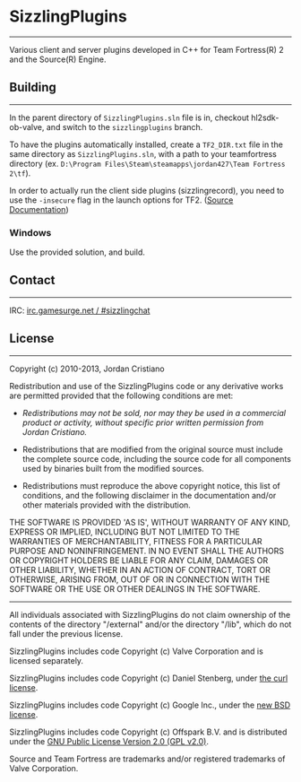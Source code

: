 
# SizzlingPlugins
- - -

Various client and server plugins developed in C++ for Team Fortress(R) 2 and the Source(R) Engine.


## Building
- - -

In the parent directory of `SizzlingPlugins.sln` file is in, checkout hl2sdk-ob-valve, and switch to the `sizzlingplugins` branch.

To have the plugins automatically installed, create a `TF2_DIR.txt` file in the same directory as `SizzlingPlugins.sln`, with a path to your teamfortress directory (ex. `D:\Program Files\Steam\steamapps\jordan427\Team Fortress 2\tf`).

In order to actually run the client side plugins (sizzlingrecord), you need to use the `-insecure` flag in the launch options for TF2. ([Source Documentation](https://developer.valvesoftware.com/wiki/Client_plugins))

### Windows
 
Use the provided solution, and build.

## Contact
- - -

IRC: [irc.gamesurge.net / #sizzlingchat](irc://irc.gamesurge.net/sizzlingchat)


## License 
- - -

Copyright (c) 2010-2013, Jordan Cristiano  
<jordan DOT first six letters of last name AT gmail DOT com>

Redistribution and use of the SizzlingPlugins code or any derivative
works are permitted provided that the following conditions are met:

* _Redistributions may not be sold, nor may they be used in a commercial
product or activity, without specific prior written permission from
Jordan Cristiano._
 
* Redistributions that are modified from the original source must include
the complete source code, including the source code for all components
used by binaries built from the modified sources.

* Redistributions must reproduce the above copyright notice, this list
of conditions, and the following disclaimer in the documentation and/or
other materials provided with the distribution.

THE SOFTWARE IS PROVIDED 'AS IS', WITHOUT WARRANTY OF ANY KIND,
EXPRESS OR IMPLIED, INCLUDING BUT NOT LIMITED TO THE WARRANTIES OF
MERCHANTABILITY, FITNESS FOR A PARTICULAR PURPOSE AND NONINFRINGEMENT.
IN NO EVENT SHALL THE AUTHORS OR COPYRIGHT HOLDERS BE LIABLE FOR ANY
CLAIM, DAMAGES OR OTHER LIABILITY, WHETHER IN AN ACTION OF CONTRACT,
TORT OR OTHERWISE, ARISING FROM, OUT OF OR IN CONNECTION WITH THE
SOFTWARE OR THE USE OR OTHER DEALINGS IN THE SOFTWARE.

- - -
All individuals associated with SizzlingPlugins do not claim ownership of 
the contents of the directory "/external" and/or the directory "/lib",
which do not fall under the previous license.

SizzlingPlugins includes code Copyright (c) Valve Corporation and is licensed separately.

SizzlingPlugins includes code Copyright (c) Daniel Stenberg, under [the curl license](http://curl.haxx.se/docs/copyright.html).

SizzlingPlugins includes code Copyright (c) Google Inc., under the [new BSD license](http://opensource.org/licenses/BSD-3-Clause).

SizzlingPlugins includes code Copyright (c) Offspark B.V. and is distributed under the [GNU Public License Version 2.0 (GPL v2.0)](http://www.gnu.org/licenses/old-licenses/gpl-2.0.html).

Source and Team Fortress are trademarks and/or registered trademarks of Valve Corporation.
